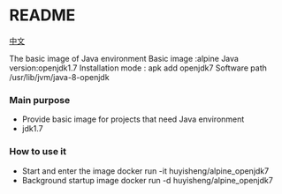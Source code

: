 # README #

[中文](https://github.com/haosenwei/alpine_openjdk7)

The basic image of Java environment
Basic image	:alpine
Java version:openjdk1.7
Installation mode : apk add openjdk7
Software path /usr/lib/jvm/java-8-openjdk

### Main purpose ###

* Provide basic image for projects that need Java environment
* jdk1.7

### How to use it ###

* Start and enter the image docker run -it huyisheng/alpine_openjdk7
* Background startup image docker run -d huyisheng/alpine_openjdk7